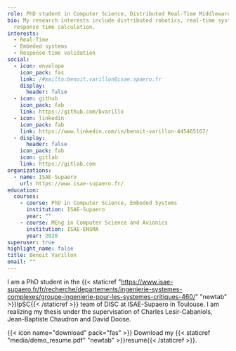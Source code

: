 ```yaml
---
role: PhD student in Computer Science, Distributed Real-Time Middleware
bio: My research interests include distributed robotics, real-time systems and
  response time calculation.
interests:
  - Real-Time
  - Embeded systems
  - Response time validation
social:
  - icon: envelope
    icon_pack: fas
    link: /#mailto:benoit.varillon@isae.spaero.fr
    display:
      header: false
  - icon: github
    icon_pack: fab
    link: https://github.com/bvarillo
  - icon: linkedin
    icon_pack: fab
    link: https://www.linkedin.com/in/benoit-varillon-445465167/
  - display:
      header: false
    icon_pack: fab
    icon: gitlab
    link: https://gitlab.com
organizations:
  - name: ISAE-Supaero
    url: https://www.isae-supaero.fr/
education:
  courses:
    - course: PhD in Computer Science, Embeded Systems
      institution: ISAE-Supaero
      year: ""
    - course: MEng in Computer Science and Avionics
      institution: ISAE-ENSMA
      year: 2020
superuser: true
highlight_name: false
title: Benoit Varillon
email: ""
---
```

I am a PhD student in the {{< staticref "https://www.isae-supaero.fr/fr/recherche/departements/ingenierie-systemes-complexes/groupe-ingenierie-pour-les-systemes-critiques-460/" "newtab" >}}IpSC{{< /staticref >}} team of DISC at ISAE-Supaero in Toulouse. I am realizing my thesis under the supervisation of Charles Lesir-Cabaniols, Jean-Baptiste Chaudron and David Doose.



{{< icon name="download" pack="fas" >}} Download my {{< staticref "media/demo_resume.pdf" "newtab" >}}resumé{{< /staticref >}}.